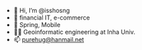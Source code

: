 - 👋 Hi, I’m @isshosng
- 👀 financial IT, e-commerce
- 🌱 Spring, Mobile
- 👨‍🎓 Geoinformatic engineering at Inha Univ.
- 📫 purehug@hanmail.net

<!---
isshosng/isshosng is a ✨ special ✨ repository because its `README.md` (this file) appears on your GitHub profile.
You can click the Preview link to take a look at your changes.
--->
